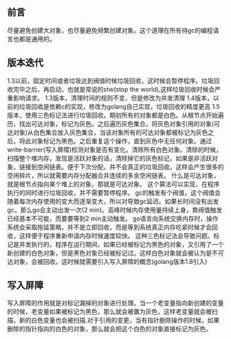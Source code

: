 ## 前言
尽量避免创建大对象，也尽量避免频繁创建对象。这个道理在所有待gc的编程语言也都是通用的。

## 版本迭代
1.3以前，固定时间或者垃圾达到阀值时候垃圾回收，这时候会暂停程序。垃圾回收完毕之后，再启动，也就是常说的stw(stop the world),这样垃圾回收时候会严重影响请求。
1.3版本，清理时间的规则不变，但是修改为并发清理
1.4版本，以前的垃圾回收是依赖c的实现，修改为golang自己实现，垃圾回收的精度更高
1.5版本，使用三色标记法进行垃圾回收。期初所有的对象都是白色。从根节点开始遍历，找出可达对象，标记为灰色。之后遍历灰色集合，将灰色对象引用的对象(可达对象)从白色集合放入灰色集合，当该对象所有的可达对象都被标记为灰色之后，将此对象标记为黑色。之后重复这个操作，直到灰色中无任何对象。通过write-barrier(写入屏障)检测对象是否有变化。清除所有白色对象。清除的时候，扫描整个堆内存，发现是活跃对象的话，清除掉它的灰色标记，如果是非活跃对象，链接到空闲链表。便于下次分配，并不会真正的垃圾回收。这样会产生很多的空闲碎片，所以就需要内存分配器合并连续的多余空闲链表。
    什么是可达对象，就是根节点指向某个堆上的对象，那就是可达对象。
    这个算法可以实现，在程序执行的同时进行垃圾回收，并不需要暂停程序。
    gc的触发有个阀值，这个阀值会随着每次内存使用的变大而逐渐变大，所以对导致gc延迟。如果长时间没有出发gc，那么go会主动出发一次(2 min)。高峰时候内存使用量持续上身，靠阀值触发已经基本不可能，而要要等到2 min主动触发。
    go语言向系统交换内存时，操作系统会采取拖延策略，并不是立即回收，而是等到系统真正内存吃紧时候才会回收，这样便于程序重新申请内存时候速度较快。
    这种三色标记法会导致问题。标记是并发执行的，程序在运行期间，如果已经被标记为黑色的对象，又引用了一个新创建的白色对象，但是黑色对象已经被标记过。这样白色对象就会被认为是不可达对象，会被回收。这时候就需要引入写入屏障的概念(golang版本1.8引入)
    
## 写入屏障
   写入屏障的作用就是对标记漏掉的对象进行处理。当一个老变量指向新创建的变量的时候，老变量如果被标记为黑色，那么就会被置为灰色，这样老变量就会被扫描，新的白色变量也会被扫描.对于引用的变更，当有指针删除操作的时候，如果删除的指针指向的白色的对象，那么就会把这个白色的对象直接标记为灰色。